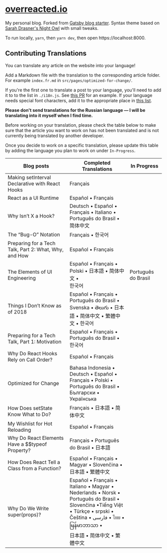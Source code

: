 # [overreacted.io](https://overreacted.io/)

My personal blog. Forked from [Gatsby blog starter](https://github.com/gatsbyjs/gatsby-starter-blog). Syntax theme based on [Sarah Drasner's Night Owl](https://github.com/sdras/night-owl-vscode-theme/) with small tweaks.

To run locally, `yarn`, then `yarn dev`, then open https://localhost:8000.

## Contributing Translations

You can translate any article on the website into your language!

Add a Markdown file with the translation to the corresponding article folder. For example `index.fr.md` in `src/pages/optimized-for-change/`.

If you're the first one to translate a post to your language, you'll need to add it to to the list in `./i18n.js`. See [this PR](https://github.com/gaearon/overreacted.io/pull/159) for an example. If your language needs special font characters, add it to the appropriate place in [this list](https://github.com/gaearon/overreacted.io/blob/5de6c128f798506a54a1a34c32cd5446beecc272/src/utils/i18n.js#L15).

**Please don't send translations for the Russian language — I will be translating into it myself when I find time.**

Before working on your translation, please check the table below to make sure that the article you want to work on has not been translated and is not currently being translated by another developer.

Once you decide to work on a specific translation, please update this table by adding the language you plan to work on under `In-Progress`.

| Blog posts       				      		                    | Completed Translations                                              | In Progress  |
| ----------------------------------------------------- |---------------------------------------------------------------------|--------------|
| Making setInterval Declarative with React Hooks       | Français                                                            |              |
| React as a UI Runtime                                 | Español • Français                                                  |              |
| Why Isn’t X a Hook?                                   | Deutsch • Español • Français • Italiano •  <br> Português do Brasil • 简体中文 |    |
| The “Bug-O” Notation                                  | Français • 한국어                                                     |              |
| Preparing for a Tech Talk, Part 2: What, Why, and How | Español • Français                                                  |              |
| The Elements of UI Engineering                        | Español • Français • Polski • 日本語 • 简体中文 • <br> 한국어            | Português do Brasil |
| Things I Don’t Know as of 2018                        | Español • Français • Português do Brasil • <br> Svenska • తెలుగు • 日本語 • 简体中文 • 繁體中文 • 한국어 | |
| Preparing for a Tech Talk, Part 1: Motivation         | Español • Français • Português do Brasil • 한국어                     |              |
| Why Do React Hooks Rely on Call Order?                | Español • Français                                                  |              |
| Optimized for Change                                  | Bahasa Indonesia • Deutsch • Español • <br> Français • Polski • Português do Brasil • <br> Български • Українська |       |
| How Does setState Know What to Do?                    | Français • 日本語 • 简体中文                                           |              |
| My Wishlist for Hot Reloading                         | Español • Français                                                   |              |
| Why Do React Elements Have a $$typeof Property?       | Français • Português do Brasil • 日本語                               |              |
| How Does React Tell a Class from a Function?          | Español • Français • Magyar • Slovenčina • <br>  日本語 • 繁體中文     |               |
| Why Do We Write super(props)? | Español • Français • Italiano • Magyar • <br> Nederlands • Norsk • Português do Brasil • <br> Slovenčina •Tiếng Việt • Türkçe • srpski • <br> Čeština • فارسی • ไทย • မြန်မာဘာသာ • <br> 日本語 • 简体中文 • 繁體中文 |        |
